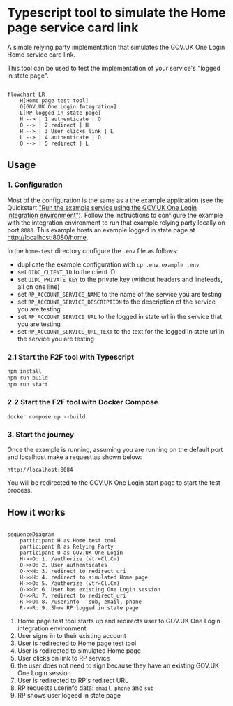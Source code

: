 # Typescript tool to simulate the Home page service card link

A simple relying party implementation that simulates the GOV.UK One Login Home service card link.  

This tool can be used to test the implementation of your service's "logged in state page".

```mermaid

flowchart LR
    H[Home page test tool]
    O[GOV.UK One Login Integration]
    L[RP logged in state page]
    H --> | 1 authenticate | O
    O --> | 2 redirect | H
    H --> | 3 User clicks link | L
    L --> | 4 authenticate | O
    O --> | 5 redirect | L

```

## Usage

### 1. Configuration

Most of the configuration is the same as a the example application (see the Quickstart ["Run the example service using the GOV.UK One Login integration environment"](https://docs.sign-in.service.gov.uk/quick-start/#run-the-example-service-using-the-gov-uk-one-login-integration-environment)). Follow the instructions to configure the example with the integration environment to run that example relying party locally on port `8080`. This example hosts an example logged in state page at <http://localhost:8080/home>.

In the `home-test` directory configure the `.env` file as follows:

- duplicate the example configuration with `cp .env.example .env`
- set `OIDC_CLIENT_ID` to the client ID
- set `OIDC_PRIVATE_KEY` to the private key (without headers and linefeeds, all on one line)
- set `RP_ACCOUNT_SERVICE_NAME` to the name of the service you are testing
- set `RP_ACCOUNT_SERVICE_DESCRIPTION` to the description of the service you are testing
- set `RP_ACCOUNT_SERVICE_URL` to the logged in state url in the service that you are testing
- set `RP_ACCOUNT_SERVICE_URL_TEXT` to the text for the logged in state url in the service you are testing

### 2.1 Start the F2F tool with Typescript

```bash
npm install
npm run build
npm run start
```

### 2.2 Start the F2F tool with Docker Compose

`docker compose up --build`

### 3. Start the journey

Once the example is running, assuming you are running on the default port and localhost make a request as shown below:

`http://localhost:8084`

You will be redirected to the GOV.UK One Login start page to start the test process.

## How it works

```mermaid

sequenceDiagram
    participant H as Home test tool    
    participant R as Relying Party
    participant O as GOV.UK One Login
    H->>O: 1. /authorize (vtr=Cl.Cm)
    O->>O: 2. User authenticates
    O->>H: 3. redirect to redirect_uri
    H->>H: 4. redirect to simulated Home page
    H->>O: 5. /authorize (vtr=Cl.Cm)
    O->>O: 6. User has existing One Login session
    O->>R: 7. redirect to redirect_uri
    R->>O: 8. /userinfo - sub, email, phone    
    R->>R: 9. Show RP logged in state page

```

1. Home page test tool starts up and redirects user to GOV.UK One Login integration environment
1. User signs in to their existing account
1. User is redirected to Home page test tool
1. User is redirected to simulated Home page
1. User clicks on link to RP service
1. the user does not need to sign because they have an existing GOV.UK One Login session
1. User is redirected to RP's redirect URL
1. RP requests userinfo data: `email`, `phone` and `sub`
1. RP shows user logeed in state page
